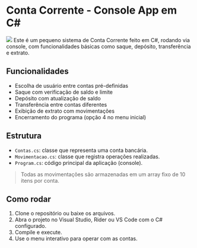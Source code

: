# Conta Corrente - Console App em C#

![](https://i.imgur.com/YPeLuXh.gif)
Este é um pequeno sistema de Conta Corrente feito em C#, rodando via console, com funcionalidades básicas como saque, depósito, transferência e extrato.

## Funcionalidades

- Escolha de usuário entre contas pré-definidas
- Saque com verificação de saldo e limite
- Depósito com atualização de saldo
- Transferência entre contas diferentes
- Exibição de extrato com movimentações
- Encerramento do programa (opção 4 no menu inicial)

## Estrutura

- `Contas.cs`: classe que representa uma conta bancária.
- `Movimentacao.cs`: classe que registra operações realizadas.
- `Program.cs`: código principal da aplicação (console).
  
> Todas as movimentações são armazenadas em um array fixo de 10 itens por conta.

## Como rodar

1. Clone o repositório ou baixe os arquivos.
2. Abra o projeto no Visual Studio, Rider ou VS Code com o C# configurado.
3. Compile e execute.
4. Use o menu interativo para operar com as contas.

